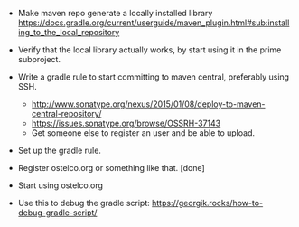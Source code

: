 
* Make maven repo generate a locally installed library
  https://docs.gradle.org/current/userguide/maven_plugin.html#sub:installing_to_the_local_repository

* Verify that the local library actually works, by start
  using it in the prime subproject.

* Write a gradle rule to start committing to maven central, preferably using SSH.

  - http://www.sonatype.org/nexus/2015/01/08/deploy-to-maven-central-repository/
  - https://issues.sonatype.org/browse/OSSRH-37143
  - Get someone else to register an user and be able to upload.

* Set up the gradle rule.


* Register ostelco.org or something like that. [done]

* Start using ostelco.org

* Use this to debug the gradle script: https://georgik.rocks/how-to-debug-gradle-script/
